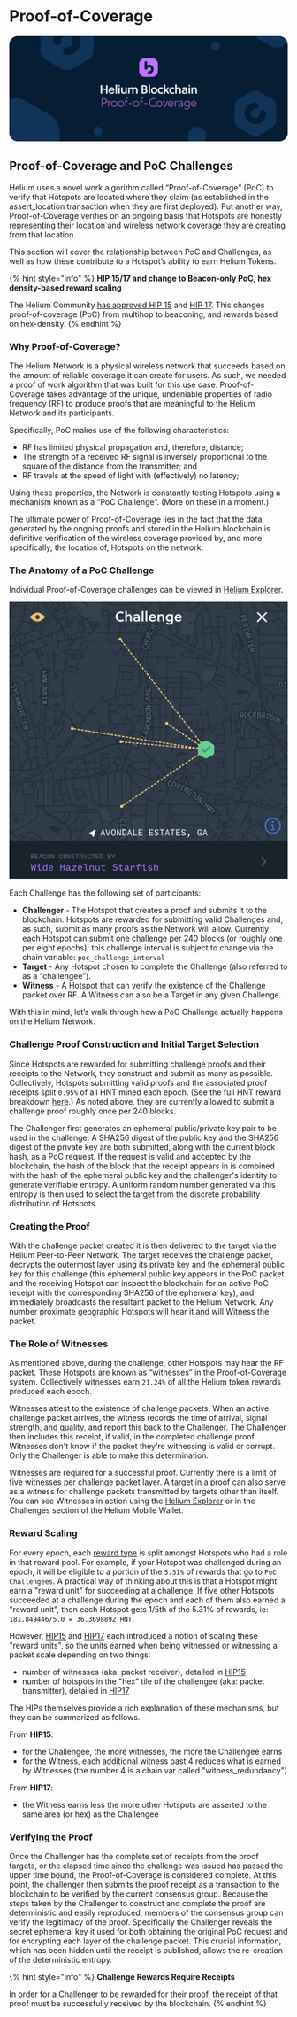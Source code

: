 # Proof-of-Coverage

![](../.gitbook/assets/artboard-copy-16.jpg)

## Proof-of-Coverage and PoC Challenges

Helium uses a novel work algorithm called “Proof-of-Coverage” \(PoC\) to verify that Hotspots are located where they claim \(as established in the assert\_location transaction when they are first deployed\). Put another way, Proof-of-Coverage verifies on an ongoing basis that Hotspots are honestly representing their location and wireless network coverage they are creating from that location.

This section will cover the relationship between PoC and Challenges, as well as how these contribute to a Hotspot’s ability to earn Helium Tokens.

{% hint style="info" %}
**HIP 15/17 and change to Beacon-only PoC, hex density-based reward scaling**

The Helium Community [has approved HIP 15](https://github.com/helium/HIP/blob/master/0015-beaconing-rewards.md) and [HIP 17](https://github.com/helium/HIP/blob/master/0017-hex-density-based-transmit-reward-scaling.md). This changes proof-of-coverage \(PoC\) from multihop to beaconing, and rewards based on hex-density.
{% endhint %}

### Why Proof-of-Coverage?

The Helium Network is a physical wireless network that succeeds based on the amount of reliable coverage it can create for users. As such, we needed a proof of work algorithm that was built for this use case. Proof-of-Coverage takes advantage of the unique, undeniable properties of radio frequency \(RF\) to produce proofs that are meaningful to the Helium Network and its participants.

Specifically, PoC makes use of the following characteristics:

* RF has limited physical propagation and, therefore, distance; 
* The strength of a received RF signal is inversely proportional to the square of the distance from the transmitter; and
* RF travels at the speed of light with \(effectively\) no latency;

Using these properties, the Network is constantly testing Hotspots using a mechanism known as a “PoC Challenge”. \(More on these in a moment.\)

The ultimate power of Proof-of-Coverage lies in the fact that the data generated by the ongoing proofs and stored in the Helium blockchain is definitive verification of the wireless coverage provided by, and more specifically, the location of, Hotspots on the network.

### The Anatomy of a PoC Challenge

Individual Proof-of-Coverage challenges can be viewed in [Helium Explorer](https://explorer.helium.com/).

![Proof of Coverage Example](../.gitbook/assets/challenge.png)

Each Challenge has the following set of participants:

* **Challenger** - The Hotspot that creates a proof and submits it to the blockchain. Hotspots are rewarded for submitting valid Challenges and, as such, submit as many proofs as the Network will allow. Currently each Hotspot can submit one challenge per 240 blocks \(or roughly one per eight epochs\); this challenge interval is subject to change via the chain variable: `poc_challenge_interval`
* **Target** -  Any Hotspot chosen to complete the Challenge \(also referred to as a “challengee”\). 
* **Witness** - A Hotspot that can verify the existence of the Challenge packet over RF. A Witness can also be a Target in any given Challenge.

With this in mind, let’s walk through how a PoC Challenge actually happens on the Helium Network.

### Challenge Proof Construction and Initial Target Selection

Since Hotspots are rewarded for submitting challenge proofs and their receipts to the Network, they construct and submit as many as possible. Collectively, Hotspots submitting valid proofs and the associated proof receipts split `0.95%` of all HNT mined each epoch. \(See the full HNT reward breakdown [here](mining-token-rewards.md#hnt-distributions-per-epoch).\) As noted above, they are currently allowed to submit a challenge proof roughly once per 240 blocks.

The Challenger first generates an ephemeral public/private key pair to be used in the challenge. A SHA256 digest of the public key and the SHA256 digest of the private key are both submitted, along with the current block hash, as a PoC request. If the request is valid and accepted by the blockchain, the hash of the block that the receipt appears in is combined with the hash of the ephemeral public key and the challenger's identity to generate verifiable entropy. A uniform random number generated via this entropy is then used to select the target from the discrete probability distribution of Hotspots.

### Creating the Proof

With the challenge packet created it is then delivered to the target via the Helium Peer-to-Peer Network. The target receives the challenge packet, decrypts the outermost layer using its private key and the ephemeral public key for this challenge \(this ephemeral public key appears in the PoC packet and the receiving Hotspot can inspect the blockchain for an active PoC receipt with the corresponding SHA256 of the ephemeral key\), and immediately broadcasts the resultant packet to the Helium Network. Any number proximate geographic Hotspots will hear it and will Witness the packet.

### The Role of Witnesses

As mentioned above, during the challenge, other Hotspots may hear the RF packet. These Hotspots are known as “witnesses” in the Proof-of-Coverage system. Collectively witnesses earn `21.24%` of all the Helium token rewards produced each epoch.

Witnesses attest to the existence of challenge packets. When an active challenge packet arrives, the witness records the time of arrival, signal strength, and quality, and report this back to the Challenger. The Challenger then includes this receipt, if valid, in the completed challenge proof. Witnesses don't know if the packet they're witnessing is valid or corrupt. Only the Challenger is able to make this determination.

Witnesses are  required for a successful proof. Currently there is a limit of five witnesses per challenge packet layer. A target in a proof can also serve as a witness for challenge packets transmitted by targets other than itself. You can see Witnesses in action using the [Helium Explorer](https://explorer.helium.com) or in the Challenges section of the Helium Mobile Wallet.

### Reward Scaling

For every epoch, each [reward type](mining-token-rewards.md) is split amongst Hotspots who had a role in that reward pool. For example, if your Hotspot was challenged during an epoch, it will be eligible to a portion of the `5.31%` of rewards that go to `PoC Challengees`. A practical way of thinking about this is that a Hotspot might earn a "reward unit" for succeeding at a challenge. If five other Hotspots succeeded at a challenge during the epoch and each of them also earned a "reward unit", then each Hotspot gets 1/5th of the 5.31% of rewards, ie: `181.849446/5.0 = 36.3698892 HNT`.

However, [HIP15](https://github.com/helium/HIP/blob/master/0015-beaconing-rewards.md) and [HIP17](https://github.com/helium/HIP/blob/master/0017-hex-density-based-transmit-reward-scaling.md) each introduced a notion of scaling these "reward units", so the units earned when being witnessed or witnessing a packet scale depending on two things:

* number of witnesses \(aka: packet receiver\), detailed in [HIP15](https://github.com/helium/HIP/blob/master/0015-beaconing-rewards.md)
* number of hotspots in the "hex" tile of the challengee \(aka: packet transmitter\), detailed in [HIP17](https://github.com/helium/HIP/blob/master/0017-hex-density-based-transmit-reward-scaling.md)

The HIPs themselves provide a rich explanation of these mechanisms, but they can be summarized as follows. 

From **HIP15**:

* for the Challengee, the more witnesses, the more the Challengee earns
* for the Witness, each additional witness past 4 reduces what is earned by Witnesses \(the number 4 is a chain var called "witness\_redundancy"\)

From **HIP17**:

* the Witness earns less the more other Hotspots are asserted to the same area \(or hex\) as the Challengee

### Verifying the Proof

Once the Challenger has the complete set of receipts from the proof targets, or the elapsed time since the challenge was issued has passed the upper time bound, the Proof-of-Coverage is considered complete. At this point, the challenger then submits the proof receipt as a transaction to the blockchain to be verified by the current consensus group. Because the steps taken by the Challenger to construct and complete the proof are deterministic and easily reproduced, members of the consensus group can verify the legitimacy of the proof. Specifically the Challenger reveals the secret ephemeral key it used for both obtaining the original PoC request and for encrypting each layer of the challenge packet. This crucial information, which has been hidden until the receipt is published, allows the re-creation of the deterministic entropy.

{% hint style="info" %}
**Challenge Rewards Require Receipts**

In order for a Challenger to be rewarded for their proof, the receipt of that proof must be successfully received by the blockchain.
{% endhint %}

